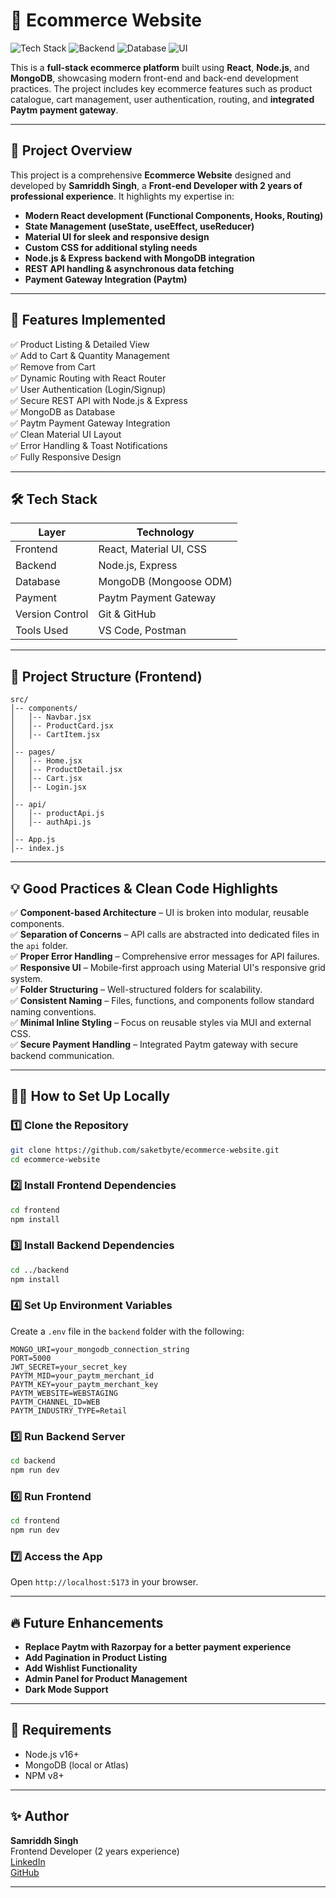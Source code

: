 
# 🛒 Ecommerce Website  

![Tech Stack](https://img.shields.io/badge/Frontend-React-blue) ![Backend](https://img.shields.io/badge/Backend-Node.js-green) ![Database](https://img.shields.io/badge/Database-MongoDB-brightgreen) ![UI](https://img.shields.io/badge/UI-Material%20UI-blueviolet)

This is a **full-stack ecommerce platform** built using **React**, **Node.js**, and **MongoDB**, showcasing modern front-end and back-end development practices. The project includes key ecommerce features such as product catalogue, cart management, user authentication, routing, and **integrated Paytm payment gateway**.

---

## 🚀 Project Overview

This project is a comprehensive **Ecommerce Website** designed and developed by **Samriddh Singh**, a **Front-end Developer with 2 years of professional experience**. It highlights my expertise in:

- **Modern React development (Functional Components, Hooks, Routing)**  
- **State Management (useState, useEffect, useReducer)**  
- **Material UI for sleek and responsive design**  
- **Custom CSS for additional styling needs**  
- **Node.js & Express backend with MongoDB integration**  
- **REST API handling & asynchronous data fetching**  
- **Payment Gateway Integration (Paytm)**  

---

## 📑 Features Implemented

✅ Product Listing & Detailed View  
✅ Add to Cart & Quantity Management  
✅ Remove from Cart  
✅ Dynamic Routing with React Router  
✅ User Authentication (Login/Signup)  
✅ Secure REST API with Node.js & Express  
✅ MongoDB as Database  
✅ Paytm Payment Gateway Integration  
✅ Clean Material UI Layout  
✅ Error Handling & Toast Notifications  
✅ Fully Responsive Design  

---

## 🛠️ Tech Stack

| Layer        | Technology               |
|--------------|--------------------------|
| Frontend     | React, Material UI, CSS |
| Backend      | Node.js, Express         |
| Database     | MongoDB (Mongoose ODM)   |
| Payment      | Paytm Payment Gateway    |
| Version Control | Git & GitHub         |
| Tools Used   | VS Code, Postman         |

---

## 📂 Project Structure (Frontend)

```
src/
│-- components/
│   │-- Navbar.jsx
│   │-- ProductCard.jsx
│   │-- CartItem.jsx
│
│-- pages/
│   │-- Home.jsx
│   │-- ProductDetail.jsx
│   │-- Cart.jsx
│   │-- Login.jsx
│
│-- api/
│   │-- productApi.js
│   │-- authApi.js
│
│-- App.js
│-- index.js
```

---

## 💡 Good Practices & Clean Code Highlights

✅ **Component-based Architecture** – UI is broken into modular, reusable components.  
✅ **Separation of Concerns** – API calls are abstracted into dedicated files in the `api` folder.  
✅ **Proper Error Handling** – Comprehensive error messages for API failures.  
✅ **Responsive UI** – Mobile-first approach using Material UI's responsive grid system.  
✅ **Folder Structuring** – Well-structured folders for scalability.  
✅ **Consistent Naming** – Files, functions, and components follow standard naming conventions.  
✅ **Minimal Inline Styling** – Focus on reusable styles via MUI and external CSS.  
✅ **Secure Payment Handling** – Integrated Paytm gateway with secure backend communication.

---

## 🧑‍💻 How to Set Up Locally

### 1️⃣ Clone the Repository
```bash
git clone https://github.com/saketbyte/ecommerce-website.git
cd ecommerce-website
```

### 2️⃣ Install Frontend Dependencies
```bash
cd frontend
npm install
```

### 3️⃣ Install Backend Dependencies
```bash
cd ../backend
npm install
```

### 4️⃣ Set Up Environment Variables

Create a `.env` file in the `backend` folder with the following:

```
MONGO_URI=your_mongodb_connection_string
PORT=5000
JWT_SECRET=your_secret_key
PAYTM_MID=your_paytm_merchant_id
PAYTM_KEY=your_paytm_merchant_key
PAYTM_WEBSITE=WEBSTAGING
PAYTM_CHANNEL_ID=WEB
PAYTM_INDUSTRY_TYPE=Retail
```

### 5️⃣ Run Backend Server
```bash
cd backend
npm run dev
```

### 6️⃣ Run Frontend
```bash
cd frontend
npm run dev
```

### 7️⃣ Access the App
Open `http://localhost:5173` in your browser.

---


## 🔥 Future Enhancements

- **Replace Paytm with Razorpay for a better payment experience**  
- **Add Pagination in Product Listing**  
- **Add Wishlist Functionality**  
- **Admin Panel for Product Management**  
- **Dark Mode Support**

---

## 🧰 Requirements

- Node.js v16+  
- MongoDB (local or Atlas)  
- NPM v8+

---

## ✨ Author

**Samriddh Singh**  
Frontend Developer (2 years experience)  
[LinkedIn](https://www.linkedin.com/in/saketbyte)  
[GitHub](https://github.com/saketbyte)

---


